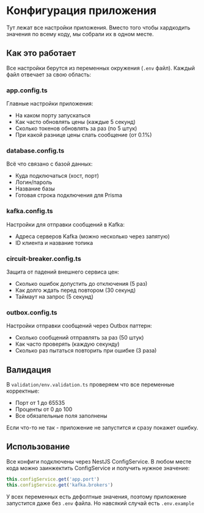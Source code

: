# Конфигурация приложения

Тут лежат все настройки приложения. Вместо того чтобы хардкодить значения по всему коду, мы собрали их в одном месте.

## Как это работает

Все настройки берутся из переменных окружения (`.env` файл). Каждый файл отвечает за свою область:

### app.config.ts

Главные настройки приложения:

- На каком порту запускаться
- Как часто обновлять цены (каждые 5 секунд)
- Сколько токенов обновлять за раз (по 5 штук)
- При какой разнице цены слать сообщение (от 0.1%)

### database.config.ts

Всё что связано с базой данных:

- Куда подключаться (хост, порт)
- Логин/пароль
- Название базы
- Готовая строка подключения для Prisma

### kafka.config.ts

Настройки для отправки сообщений в Kafka:

- Адреса серверов Kafka (можно несколько через запятую)
- ID клиента и название топика

### circuit-breaker.config.ts

Защита от падений внешнего сервиса цен:

- Сколько ошибок допустить до отключения (5 раз)
- Как долго ждать перед повтором (30 секунд)
- Таймаут на запрос (5 секунд)

### outbox.config.ts

Настройки отправки сообщений через Outbox паттерн:

- Сколько сообщений отправлять за раз (50 штук)
- Как часто проверять (каждую секунду)
- Сколько раз пытаться повторить при ошибке (3 раза)

## Валидация

В `validation/env.validation.ts` проверяем что все переменные корректные:

- Порт от 1 до 65535
- Проценты от 0 до 100
- Все обязательные поля заполнены

Если что-то не так - приложение не запустится и сразу покажет ошибку.

## Использование

Все конфиги подключены через NestJS ConfigService. В любом месте кода можно заинжектить ConfigService и получить нужное
значение:

```typescript
this.configService.get('app.port')
this.configService.get('kafka.brokers')
```

У всех переменных есть дефолтные значения, поэтому приложение запустится даже без `.env` файла. Но навсякий случай есть
`.env.example`
